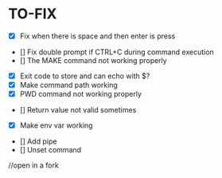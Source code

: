 # TO-FIX

- [x] Fix when there is space and then enter is press
- [] Fix double prompt if CTRL+C during command execution
- [] The MAKE command not working properly
- [x] Exit code to store and can echo with $?
- [x] Make command path working
- [x] PWD command not working properly
- [] Return value not valid sometimes
- [x] Make env var working
- [] Add pipe
- [] Unset command

//open in a fork
